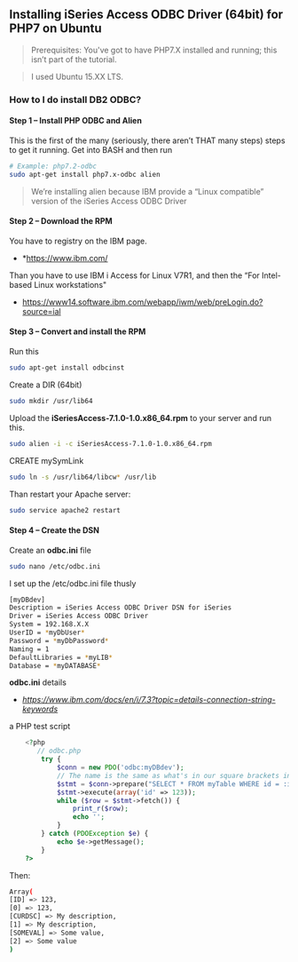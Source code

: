 ## Installing iSeries Access ODBC Driver (64bit) for PHP7 on Ubuntu

> Prerequisites: You've got to have PHP7.X installed and running; this isn’t part of the tutorial.

> I used Ubuntu 15.XX LTS.

### How to I do install DB2 ODBC?

#### Step 1 – Install PHP ODBC and Alien
This is the first of the many (seriously, there aren’t THAT many steps) steps to get it running. Get into BASH and then run

```sh
# Example: php7.2-odbc
sudo apt-get install php7.x-odbc alien
```
> We’re installing alien because IBM provide a “Linux compatible” version of the iSeries Access ODBC Driver

#### Step 2 – Download the RPM

You have to registry on the IBM page.
- *https://www.ibm.com/

Than you have to use IBM i Access for Linux V7R1, and then the “For Intel-based Linux workstations"
- https://www14.software.ibm.com/webapp/iwm/web/preLogin.do?source=ial

#### Step 3 – Convert and install the RPM
Run this
```sh
sudo apt-get install odbcinst
```
Create a DIR (64bit)
```sh
sudo mkdir /usr/lib64
```
Upload the **iSeriesAccess-7.1.0-1.0.x86_64.rpm** to your server and run this.
```sh
sudo alien -i -c iSeriesAccess-7.1.0-1.0.x86_64.rpm
```
CREATE mySymLink
```sh
sudo ln -s /usr/lib64/libcw* /usr/lib
```
Than restart your Apache server:
```sh
sudo service apache2 restart
```
#### Step 4 – Create the DSN
Create an **odbc.ini** file
```sh
sudo nano /etc/odbc.ini
```
I set up the /etc/odbc.ini file thusly
```sh
[myDBdev]
Description = iSeries Access ODBC Driver DSN for iSeries
Driver = iSeries Access ODBC Driver
System = 192.168.X.X
UserID = *myDbUser*
Password = *myDbPassword*
Naming = 1
DefaultLibraries = *myLIB*
Database = *myDATABASE*
```
**odbc.ini** details
- *https://www.ibm.com/docs/en/i/7.3?topic=details-connection-string-keywords*

a PHP test script

```php
    <?php
       // odbc.php
		try {
			$conn = new PDO('odbc:myDBdev');
			// The name is the same as what's in our square brackets in ODBC.ini
			$stmt = $conn->prepare("SELECT * FROM myTable WHERE id = :id");
			$stmt->execute(array('id' => 123));
			while ($row = $stmt->fetch()) {
				print_r($row);
				echo '';
			}
		} catch (PDOException $e) {
			echo $e->getMessage();
		}
    ?>
```
    
Then:
```sh
Array(
[ID] => 123,
[0] => 123,
[CURDSC] => My description,
[1] => My description,
[SOMEVAL] => Some value,
[2] => Some value
)
```
